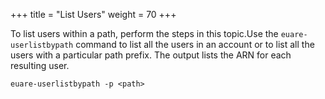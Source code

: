 +++
title = "List Users"
weight = 70
+++

To list users within a path, perform the steps in this topic.Use the `euare-userlistbypath` command to list all the users in an account or to list all the users with a particular path prefix. The output lists the ARN for each resulting user. 



    euare-userlistbypath -p <path>

